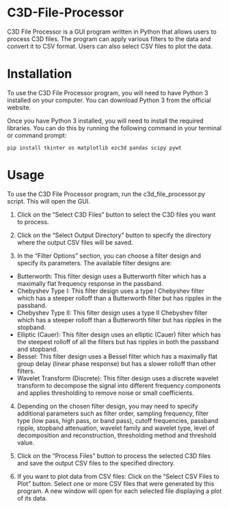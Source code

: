 # C3D-File-Processor

C3D File Processor is a GUI program written in Python that allows users to process C3D files. The program can apply various filters to the data and convert it to CSV format. Users can also select CSV files to plot the data.

# Installation
To use the C3D File Processor program, you will need to have Python 3 installed on your computer. You can download Python 3 from the official website.

Once you have Python 3 installed, you will need to install the required libraries. You can do this by running the following command in your terminal or command prompt:

    pip install tkinter os matplotlib ezc3d pandas scipy pywt

# Usage

To use the C3D File Processor program, run the c3d_file_processor.py script. This will open the GUI.

1. Click on the “Select C3D Files” button to select the C3D files you want to process.

2. Click on the “Select Output Directory” button to specify the directory where the output CSV files will be saved.

3. In the “Filter Options” section, you can choose a filter design and specify its parameters. The available filter designs are:
* Butterworth: This filter design uses a Butterworth filter which has a maximally flat frequency response in the passband.
* Chebyshev Type I: This filter design uses a type I Chebyshev filter which has a steeper rolloff than a Butterworth filter but has ripples in the passband.
* Chebyshev Type II: This filter design uses a type II Chebyshev filter which has a steeper rolloff than a Butterworth filter but has ripples in the stopband.
* Elliptic (Cauer): This filter design uses an elliptic (Cauer) filter which has the steepest rolloff of all the filters but has ripples in both the passband and stopband.
* Bessel: This filter design uses a Bessel filter which has a maximally flat group delay (linear phase response) but has a slower rolloff than other filters.
* Wavelet Transform (Discrete): This filter design uses a discrete wavelet transform to decompose the signal into different frequency components and applies thresholding to remove noise or small coefficients.

4. Depending on the chosen filter design, you may need to specify additional parameters such as filter order, sampling frequency, filter type (low pass, high pass, or band pass), cutoff frequencies, passband ripple, stopband attenuation, wavelet family and wavelet type, level of decomposition and reconstruction, thresholding method and threshold value.
 
5. Click on the “Process Files” button to process the selected C3D files and save the output CSV files to the specified directory.
 
6. If you want to plot data from CSV files:
Click on the “Select CSV Files to Plot” button.
Select one or more CSV files that were generated by this program.
A new window will open for each selected file displaying a plot of its data.
